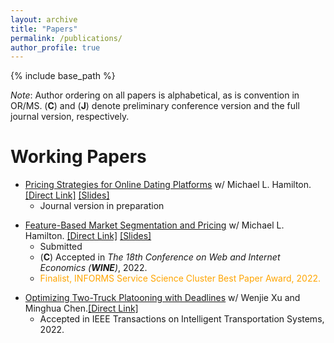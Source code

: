 ```yaml
---
layout: archive
title: "Papers"
permalink: /publications/
author_profile: true
---
```


{% include base_path %}

_Note_: Author ordering on all papers is alphabetical, as is convention in OR/MS. (**C**) and (**J**) denote preliminary conference version and the full journal version, respectively.

# **Working Papers**

* [Pricing Strategies for Online Dating Platforms](https://papers.ssrn.com/sol3/papers.cfm?abstract_id=4032735) w/ Michael L. Hamilton. [[Direct Link]](https://tcui-pitt.github.io/files/Pricing_Strategies_for_Online_Dating_Platforms.pdf) [[Slides]](https://tcui-pitt.github.io/files/ODP_cors_final.pptx)
  * Journal version in preparation 
<!--   * <details><summary>Abstract</summary> Online dating has recently become the most common way for new couples to meet, with three-in-ten Americans having used dating apps, and revenues from dating apps swelling to more than five billion annually. The majority of these dating apps earn revenue via subscription based pricing, where subscriptions for access to the app are sold at a fixed price. Subscription based pricing is a ubiquitous way to monetize mobile apps, however in the context of online dating is controversial as it potentially misaligns the incentives of the platform and its users. Another, less popular but more traditional monetization strategy is the contract based model, in which the dating app is contracted by the user to facilitate a search for a partner at some agreed upon one time price. The purpose of this work is to understand the profit and welfare trade-offs associated with either pricing strategy for online dating platforms. We present a natural and novel model for the operation of an online dating platform. In our model, we show that subscription pricing always achieves at least 36.7% of the profit earned by contract pricing for all market parameters, explaining its prevalence in practice. We then take a fine-grained approach and establish profit dominance relations between the two strategies when the marginal cost of operation is small or large, respectively. We show that in online settings contract pricing is guaranteed to yield higher profit. Further, under a natural slow matching condition, we show that in online settings profit maximizing contract pricing leads to a higher percentage of the user-base getting matched. Finally, we show that contract pricing allows the platform to incorporate user preference information in a way that aligns the interest of the platform and user, solving the potential incentive issues that plague subscription pricing. </details> -->

* [Feature-Based Market Segmentation and Pricing](https://papers.ssrn.com/sol3/papers.cfm?abstract_id=4151103) w/ Michael L. Hamilton. [[Direct Link]](https://tcui-pitt.github.io/files/FBMSP.pdf) [[Slides]](https://tcui-pitt.github.io/files/FBMSP_rmp.pptx)
  * Submitted
  * (**C**) Accepted in *The 18th Conference on Web and Internet Economics (**WINE**)*, 2022.
  * <span style="color: orange;">Finalist, INFORMS Service Science Cluster Best Paper Award, 2022.</span>
<!--   * <details><summary>Abstract</summary> With the rapid development of data-driven analytics, many firms have begun experimenting with personalized pricing strategies, i.e. strategies that predict a customer's valuation then offer them a tailored price. Ideally, a firm would perfectly predict each customer's valuation and price their goods accordingly. Unfortunately, in practice these valuations must be predicted by the firm using noisy regression models, and the number of prices the firm can offer is constrained by operational considerations. In this work, we give a general framework for analyzing and optimizing semi-personalized pricing strategies where the seller uses features about their customers to jointly segment and price their market. Specifically, we show how a seller can leverage a noisy valuation model to construct segmentation and pricing decisions with provable bounds on the lost revenue. We then give a series of the results that explain how a seller can improve their strategies by decomposing their lost profits as stemming from either prediction error or limited price flexibility. Along the way we prove a number of structural properties about monopoly pricing when valuations are the output of a regression model that may be of independent interest. </details> -->

* [Optimizing Two-Truck Platooning with Deadlines](https://arxiv.org/abs/2210.01889) w/ Wenjie Xu and Minghua Chen.[[Direct Link]](https://tcui-pitt.github.io/files/2truckplatooning.TITS.22.pdf)
  * Accepted in IEEE Transactions on Intelligent Transportation Systems, 2022. 
  
